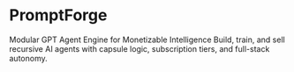 # PromptForge
Modular GPT Agent Engine for Monetizable Intelligence Build, train, and sell recursive AI agents with capsule logic, subscription tiers, and full-stack autonomy.
